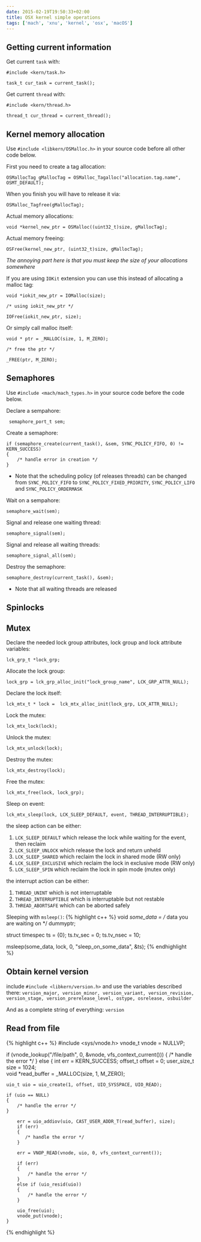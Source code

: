 ```yaml
---
date: 2015-02-19T19:50:33+02:00
title: OSX kernel simple operations
tags: ['mach', 'xnu', 'kernel', 'osx', 'macOS']
---
```



## Getting current information

Get current `task` with:

    #include <kern/task.h>
    
    task_t cur_task = current_task();

Get current `thread` with:

    #include <kern/thread.h>	

    thread_t cur_thread = current_thread();

## Kernel memory allocation

Use `#include <libkern/OSMalloc.h>` in your source code before all other code below.

First you need to create a tag allocation: 

    OSMallocTag gMallocTag = OSMalloc_Tagalloc("allocation.tag.name", OSMT_DEFAULT);

When you finish you will have to release it via:

    OSMalloc_Tagfree(gMallocTag);

Actual memory allocations:

	void *kernel_new_ptr = OSMalloc((uint32_t)size, gMallocTag); 

Actual memory freeing: 

    OSFree(kernel_new_ptr, (uint32_t)size, gMallocTag);

_The annoying part here is that you must keep the size of your allocations somewhere_

If you are using `IOKit` extension you can use this instead of allocating a malloc tag: 

	void *iokit_new_ptr = IOMalloc(size);

	/* using iokit_new_ptr */

	IOFree(iokit_new_ptr, size);

Or simply call malloc itself:

	void * ptr = _MALLOC(size, 1, M_ZERO);
	
	/* free the ptr */

	_FREE(ptr, M_ZERO);

## Semaphores 

Use `#include <mach/mach_types.h>` in your source code before the code below.

Declare a sempahore: 

     semaphore_port_t sem;

Create a semaphore: 

    if (semaphore_create(current_task(), &sem, SYNC_POLICY_FIFO, 0) != KERN_SUCCESS)
    {
    	/* handle error in creation */
    }

* Note that the scheduling policy (of releases threads) can be changed from `SYNC_POLICY_FIFO` to `SYNC_POLICY_FIXED_PRIORITY`, `SYNC_POLICY_LIFO` and `SYNC_POLICY_ORDERMASK`

Wait on a sempahore: 

	semaphore_wait(sem);

Signal and release one waiting thread: 

	semaphore_signal(sem);

Signal and release all waiting threads: 

    semaphore_signal_all(sem);

Destroy the semaphore: 

    semaphore_destroy(current_task(), &sem);

* Note that all waiting threads are released

## Spinlocks 

## Mutex

Declare the needed lock group attributes, lock group and lock attribute variables:

    lck_grp_t *lock_grp;

Allocate the lock group:

    lock_grp = lck_grp_alloc_init("lock_group_name", LCK_GRP_ATTR_NULL);
	
Declare the lock itself: 

    lck_mtx_t * lock =  lck_mtx_alloc_init(lock_grp, LCK_ATTR_NULL);

Lock the mutex: 

    lck_mtx_lock(lock);

Unlock the mutex:

    lck_mtx_unlock(lock);

Destroy the mutex:

    lck_mtx_destroy(lock);

Free the mutex:

    lck_mtx_free(lock, lock_grp);

Sleep on event: 

    lck_mtx_sleep(lock, LCK_SLEEP_DEFAULT, event, THREAD_INTERRUPTIBLE);

the sleep action can be either:

1. `LCK_SLEEP_DEFAULT` which release the lock while waiting for the event, then reclaim
2. `LCK_SLEEP_UNLOCK` which release the lock and return unheld
3. `LCK_SLEEP_SHARED`  which reclaim the lock in shared mode (RW only)
4. `LCK_SLEEP_EXCLUSIVE` which reclaim the lock in exclusive mode (RW only) 
5. `LCK_SLEEP_SPIN`  which  reclaim the lock in spin mode (mutex only) 

the interrupt action can be either: 

1. `THREAD_UNINT` which is not interruptable
2. `THREAD_INTERRUPTIBLE` which is interruptable but not restable
3. `THREAD_ABORTSAFE` which can be aborted safely

Sleeping with `msleep()`:
{% highlight c++ %}
void *some_data = /* data you are waiting on */ dummyptr;
 
struct timespec ts = {0};
ts.tv_sec   = 0;
ts.tv_nsec  = 10; 

msleep(some_data, lock, 0, "sleep_on_some_data", &ts);
{% endhighlight %}
## Obtain kernel version

include `#include <libkern/version.h>` and use the variables described there:
`version_major, version_minor, version_variant, version_revision, version_stage, version_prerelease_level, ostype, osrelease, osbuilder`

And as a complete string of everything: `version`

## Read from file

{% highlight c++ %}
#include <sys/vnode.h>
vnode_t vnode = NULLVP; 

if (vnode_lookup("/file/path", 0, &vnode, vfs_context_current()))
{
    /* handle the error */
}
else
{
    int err = KERN_SUCCESS;
    offset_t offset = 0;
    user_size_t size = 1024;         
    void *read_buffer = _MALLOC(size, 1, M_ZERO);

    uio_t uio = uio_create(1, offset, UIO_SYSSPACE, UIO_READ);

    if (uio == NULL)
    {
        /* handle the error */
    }
        
        err = uio_addiov(uio, CAST_USER_ADDR_T(read_buffer), size);
        if (err)
        {
           /* handle the error */
        }

        err = VNOP_READ(vnode, uio, 0, vfs_context_current());

        if (err)
        {
            /* handle the error */
        }
        else if (uio_resid(uio))
        {
            /* handle the error */
        }

        uio_free(uio);
        vnode_put(vnode);
    }
{% endhighlight %}
